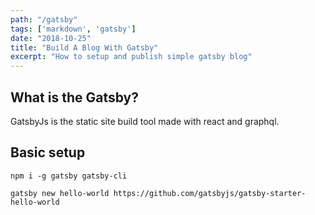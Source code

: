 ```yaml
---
path: "/gatsby"
tags: ['markdown', 'gatsby']
date: "2018-10-25"
title: "Build A Blog With Gatsby"
excerpt: "How to setup and publish simple gatsby blog"
---
```


## What is the Gatsby?

GatsbyJs is the static site build tool made with react and graphql.

## Basic setup

`npm i -g gatsby gatsby-cli`

`gatsby new hello-world https://github.com/gatsbyjs/gatsby-starter-hello-world`